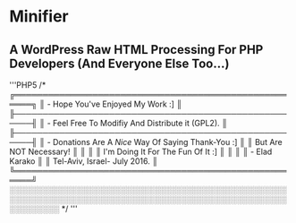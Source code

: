 # Minifier
## A WordPress Raw HTML Processing For PHP Developers (And Everyone Else Too...)

'''PHP5
/* ╔═════════════════════════════════════════════════════╗
   ║ - Hope You've Enjoyed My Work :]                    ║
   ╟─────────────────────────────────────────────────────╢
   ║ - Feel Free To Modifiy And Distribute it (GPL2).    ║
   ╟─────────────────────────────────────────────────────╢
   ║ - Donations Are A *Nice* Way Of Saying Thank-You :] ║
   ║   But Are NOT Necessary!                            ║
   ║                                                     ║
   ║ I'm Doing It For The Fun Of It :]                   ║
   ║                                                     ║
   ║    - Elad Karako                                    ║
   ║         Tel-Aviv, Israel- July 2016.                ║
   ╚═════════════════════════════════════════════════════╝
░░░░░░░░░░░░░░░░░░░░░░░░░░░░░░░░░░░░░░░░░░░░░░░░░░░░░░░░░░░░░░░░░░░░░░░░░░░░░░░░░░░░░░░░░░░░░░░░░░░░░░░░░░░░░ */
'''

